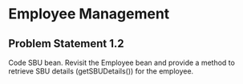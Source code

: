 # Employee Management 

## Problem Statement 1.2 
Code SBU bean. Revisit the Employee bean and provide a method to retrieve SBU details (getSBUDetails()) for the employee.
